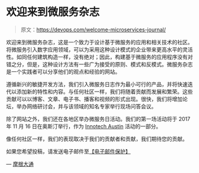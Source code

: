 # 欢迎来到微服务杂志

> 原文：<https://devops.com/welcome-microservices-journal/>

欢迎来到微服务杂志，这是一个致力于设计基于微服务的应用和相关技术的社区。将微服务引入数字应用领域，可以为采用这种设计模式的企业带来更高水平的灵活性。如同任何建筑构造一样，没有绝对；因此，构建基于微服务的应用程序没有对错之分，但是，这种设计方法有一些广为接受的原则、模式和反模式。微服务杂志是一个实践者可以分享他们的观点和经验的网站。

遵循新兴的敏捷开发方法，我们引入微服务日志作为最小可行的产品，并将快速迭代以添加新的特性和内容。与任何社区一样，我们将随着贡献而发展和繁荣。这些贡献可以以博客、文章、电子书、播客和视频的形式出现。很快，我们将增加论坛，举办网络研讨会，并与该领域的知名专家举行现场问答会议。

除了网站之外，我们还在各地区举办微服务日活动。我们的第一场活动将于 2017 年 11 月 16 日在奥斯汀举行，作为 [Innotech Austin](https://devops.com/microservices-days-coming-to-a-city-near-you/) 活动的一部分。

像任何社区一样，我们的表现取决于我们的贡献者和贡献，我们期待您的贡献。

如果您希望投稿，请发送电子邮件至[【电子邮件保护】](/cdn-cgi/l/email-protection)

— [摩根大通](https://devops.com/author/jpmorgenthal/)